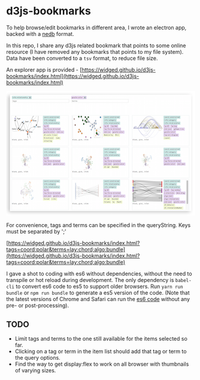 # d3js-bookmarks

To help browse/edit bookmarks in different area, I wrote an electron app, backed with a [nedb](https://github.com/louischatriot/nedb) format.

In this repo, I share any d3js related bookmark that points to some online resource (I have removed any bookmarks that points to my file system). Data have been converted to a `tsv` format, to reduce file size.

An explorer app is provided - [https://widged.github.io/d3js-bookmarks/index.html](https://widged.github.io/d3js-bookmarks/index.html)

![app preview](preview.png "Bookmarks Explorer Preview")

For convenience, tags and terms can be specified in the queryString. Keys must be separated by ';'

[https://widged.github.io/d3js-bookmarks/index.html?tags=coord:polar&terms=lay:chord;algo:bundle](https://widged.github.io/d3js-bookmarks/index.html?tags=coord:polar&terms=lay:chord;algo:bundle)

I gave a shot to coding with es6 without dependencies, without the need to transpile or hot reload during development. The only dependency is `babel-cli` to convert es6 code to es5 to support older browsers. Run `yarn run bundle` or `npm run bundle` to generate a es5 version of the code. (Note that the latest versions of Chrome and Safari can run the [es6 code](https://widged.github.io/d3js-bookmarks/app-dev.html) without any pre- or post-processing).

## TODO

* Limit tags and terms to the one still available for the items selected so far.
* Clicking on a tag or term in the item list should add that tag or term to the query options.
* Find the way to get display:flex to work on all browser with thumbnails of varying sizes. 
